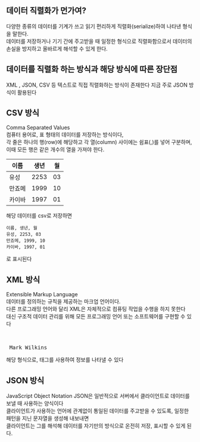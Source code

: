 ## 데이터 직렬화가 먼가여?
다양한 종류의 데이터를 기계가 쓰고 읽기 편리하게 직렬화(serialize)하여 나타낸 형식을 말한다.   
데이터를 저장하거나 기기 간에 주고받을 때 일정한 형식으로 직렬화함으로서 데이터의 손실을 방지하고 올바르게 해석할 수 있게 한다.

## 데이터를 직렬화 하는 방식과 해당 방식에 따른 장단점 

XML , JSON, CSV 등 텍스트로 직접 직렬화하는 방식이 존재한다 지금 주로 JSON 방식이 활용된다

## CSV 방식
Comma Separated Values  
컴퓨터 용어로, 표 형태의 데이터를 저장하는 방식이다,   
각 줄은 하나의 행(row)에 해당하고 각 열(column) 사이에는 쉼표(,)를 넣어 구분하며,   
이때 모든 행은 같은 개수의 열을 가져야 한다.

|이름|생년|월|
|------|---|---|
|유성|2253|03|
|만죠메|1999|10|
|카이바|1997|01|

해당 데이터를 csv로 저장하면 

`이름, 생년, 월`  
`유성, 2253, 03`  
`만죠메, 1999, 10`  
`카이바, 1997, 01 `

로 표시된다

## XML 방식
Extensible Markup Language  
데이터를 정의하는 규칙을 제공하는 마크업 언어이다.  
다른 프로그래밍 언어와 달리 XML은 자체적으로 컴퓨팅 작업을 수행을 하지 못한다  
대신 구조적 데이터 관리를 위해 모든 프로그래밍 언어 또는 소프트웨어를 구현할 수 있다
<pre>
<title> Learning Amazon Web Services </title>

<author> Mark Wilkins </author>
</pre>

해당 형식으로, 태그를 사용하여 정보를 나타낼 수 있다

## JSON 방식
JavaScript Object Notation
JSON은 일반적으로 서버에서 클라이언트로 데이터를 보낼 때 사용하는 양식이다  
클라이언트가 사용하는 언어에 관계없이 통일된 데이터를 주고받을 수 있도록, 일정한 패턴을 지닌 문자열을 생성해 내보내면   
클라이언트는 그를 해석해 데이터를 자기만의 방식으로 온전히 저장, 표시할 수 있게 된다.
